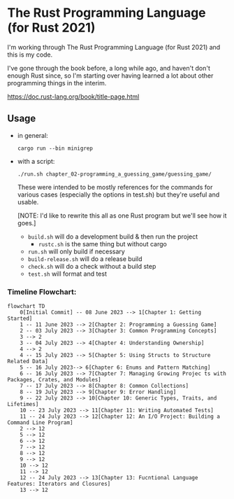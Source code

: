 # The Rust Programming Language (for Rust 2021)

I'm working through The Rust Programming Language (for Rust 2021) and this is my code.

I've gone through the book before, a long while ago, and haven't don't enough Rust since, so I'm starting over having learned a lot about other programming things in the interim.

https://doc.rust-lang.org/book/title-page.html

## Usage

- in general: 

    `cargo run --bin minigrep`

- with a script:  

    `./run.sh chapter_02-programming_a_guessing_game/guessing_game/`

    These were intended to be mostly references for the commands for various cases (especially the options in test.sh) but they're useful and usable.

    [NOTE: I'd like to rewrite this all as one Rust program but we'll see how it goes.]

    - `build.sh` will do a development build & then run the project
        - `rustc.sh` is the same thing but without cargo
    - `run.sh` will only build if necessary
    - `build-release.sh` will do a release build
    - `check.sh` will do a check without a build step
    - `test.sh` will format and test


### Timeline Flowchart: 

```mermaid 
flowchart TD
    0[Initial Commit] -- 08 June 2023 --> 1[Chapter 1: Getting Started]
    1 -- 11 June 2023 --> 2[Chapter 2: Programming a Guessing Game]
    2 -- 03 July 2023 --> 3[Chapter 3: Common Programming Concepts]
    3 --> 2
    3 -- 04 July 2023 --> 4[Chapter 4: Understanding Ownership]
    4 --> 2
    4 -- 15 July 2023 --> 5[Chapter 5: Using Structs to Structure Related Data]
    5 -- 16 July 2023--> 6[Chapter 6: Enums and Pattern Matching]
    6 -- 16 July 2023 --> 7[Chapter 7: Managing Growing Projec ts with Packages, Crates, and Modules]
    7 -- 17 July 2023 --> 8[Chapter 8: Common Collections]
    8 -- 19 July 2023 --> 9[Chapter 9: Error Handling]
    9 -- 22 July 2023 --> 10[Chapter 10: Generic Types, Traits, and Lifetimes]
    10 -- 23 July 2023 --> 11[Chapter 11: Writing Automated Tests]
    11 -- 24 July 2023 --> 12[Chapter 12: An I/O Project: Building a Command Line Program]
    2 --> 12
    5 --> 12
    6 --> 12
    7 --> 12
    8 --> 12
    9 --> 12
    10 --> 12
    11 --> 12
    12 -- 24 July 2023 --> 13[Chapter 13: Fucntional Language Features: Iterators and Closures]
    13 --> 12
```